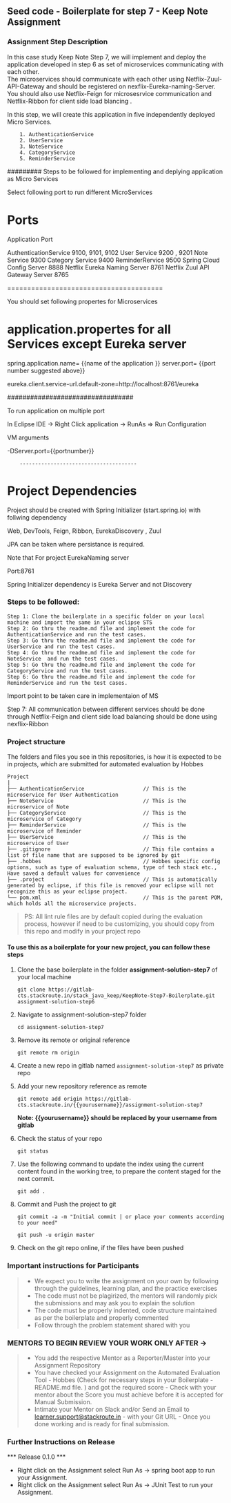 ## Seed code - Boilerplate for step 7 - Keep Note Assignment

### Assignment Step Description

In this case study Keep Note Step 7, we will implement and deploy the application  developed in step 6 as set of  microservices  communicating with each other.  
The microservices should communicate with each other using Netflix-Zuul-API-Gateway and should be registered on nexflix-Eureka-naming-Server.
You should also use Netflix-Feign for microsesrvice communication and Netflix-Ribbon for client side load blancing .



In this step, we will create this application in five independently deployed  Micro Services. 
    
        1. AuthenticationService
        2. UserService
        3. NoteService
        4. CategoryService
        5. ReminderService
        
        
        
        
 ######### Steps to be followed for implementing  and deplying application as Micro Services 
 
 
 Select following port to run different MicroServices
 
 Ports
 =========	
Application						Port
	
 AuthenticationService			9100, 9101, 9102
User Service					9200 , 9201
Note Service					9300
Category Service				9400
ReminderRervice					9500
Spring Cloud Config Server		8888
Netflix Eureka Naming Server	8761
Netflix Zuul API Gateway Server	8765
 
     
=======================================


You should set following propertes for Microservices


application.propertes for all Services except Eureka server 
========================
  spring.application.name= {{name of the application }} 
  server.port=  {{port number suggested above}}
  
  eureka.client.service-url.default-zone=http://localhost:8761/eureka
  
  
  
  #################################
  
  To run application on multiple port 
  
  In Eclipse IDE ->  Right Click application  -> RunAs => Run Configuration 
  
  VM arguments 
  
   -DServer.port={{portnumber}}
         
         
         
         
        --------------------------------------
        
        
  Project Dependencies
  ============================
  
  Project should be created with Spring Initializer (start.spring.io) with follwing dependency
  
  Web, DevTools, Feign, Ribbon, EurekaDiscovery , Zuul
  
  JPA can be taken where persistance is required. 
  
 
 
  Note that  For project EurekaNaming server 
  
  Port:8761
  
  Spring Initializer dependency is Eureka Server and not Discovery 
  
        
        

### Steps to be followed:

    Step 1: Clone the boilerplate in a specific folder on your local machine and import the same in your eclipse STS
    Step 2: Go thru the readme.md file and implement the code for AuthenticationService and run the test cases.
    Step 3: Go thru the readme.md file and implement the code for UserService and run the test cases.
    Step 4: Go thru the readme.md file and implement the code for NoteService  and run the test cases.
    Step 5: Go thru the readme.md file and implement the code for CategoryService and run the test cases.
    Step 6: Go thru the readme.md file and implement the code for ReminderService and run the test cases.
    

Import point to be taken care in implementaion of MS

Step 7: All communication between different services should be done through Netflix-Feign and client side load balancing should be done using nexflix-Ribbon 








### Project structure

The folders and files you see in this repositories, is how it is expected to be in projects, which are submitted for automated evaluation by Hobbes

    Project
	|
	├── AuthenticationService                   // This is the microservice for User Authentication
	├── NoteService                             // This is the microservice of Note   
	├── CategoryService                         // This is the microservice of Category   
	├── ReminderService                         // This is the microservice of Reminder   
	├── UserService                             // This is the microservice of User   
	├── .gitignore			                    // This file contains a list of file name that are supposed to be ignored by git 
	├── .hobbes   			                    // Hobbes specific config options, such as type of evaluation schema, type of tech stack etc., Have saved a default values for convenience
	├── .project			                    // This is automatically generated by eclipse, if this file is removed your eclipse will not recognize this as your eclipse project. 
	└── pom.xml 			                    // This is the parent POM, which holds all the microservice projects.

> PS: All lint rule files are by default copied during the evaluation process, however if need to be customizing, you should copy from this repo and modify in your project repo


#### To use this as a boilerplate for your new project, you can follow these steps

1. Clone the base boilerplate in the folder **assignment-solution-step7** of your local machine
     
    `git clone https://gitlab-cts.stackroute.in/stack_java_keep/KeepNote-Step7-Boilerplate.git assignment-solution-step6`

2. Navigate to assignment-solution-step7 folder

    `cd assignment-solution-step7`

3. Remove its remote or original reference

     `git remote rm origin`

4. Create a new repo in gitlab named `assignment-solution-step7` as private repo

5. Add your new repository reference as remote

     `git remote add origin https://gitlab-cts.stackroute.in/{{yourusername}}/assignment-solution-step7`

     **Note: {{yourusername}} should be replaced by your username from gitlab**

5. Check the status of your repo 
     
     `git status`            

6. Use the following command to update the index using the current content found in the working tree, to prepare the content staged for the next commit.

     `git add .`
 
7. Commit and Push the project to git

     `git commit -a -m "Initial commit | or place your comments according to your need"`

     `git push -u origin master`

8. Check on the git repo online, if the files have been pushed

### Important instructions for Participants
> - We expect you to write the assignment on your own by following through the guidelines, learning plan, and the practice exercises
> - The code must not be plagirized, the mentors will randomly pick the submissions and may ask you to explain the solution
> - The code must be properly indented, code structure maintained as per the boilerplate and properly commented
> - Follow through the problem statement shared with you

### MENTORS TO BEGIN REVIEW YOUR WORK ONLY AFTER ->
> - You add the respective Mentor as a Reporter/Master into your Assignment Repository
> - You have checked your Assignment on the Automated Evaluation Tool - Hobbes (Check for necessary steps in your Boilerplate - README.md file. ) and got the required score - Check with your mentor about the Score you must achieve before it is accepted for Manual Submission.
> - Intimate your Mentor on Slack and/or Send an Email to learner.support@stackroute.in - with your Git URL - Once you done working and is ready for final submission.


### Further Instructions on Release

*** Release 0.1.0 ***

- Right click on the Assignment select Run As -> spring boot app to run your Assignment.
- Right click on the Assignment select Run As -> JUnit Test to run your Assignment.